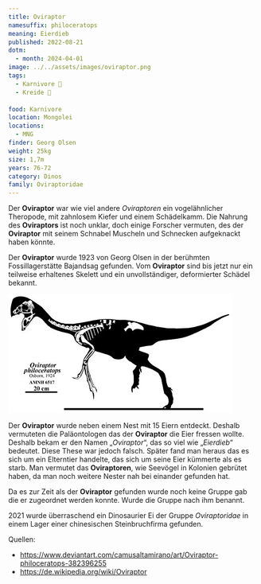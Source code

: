 ```yaml
---
title: Oviraptor
namesuffix: philoceratops
meaning: Eierdieb
published: 2022-08-21
dotm:
  - month: 2024-04-01
image: ../../assets/images/oviraptor.png
tags:
  - Karnivore 🥩
  - Kreide 🦴
  
food: Karnivore
location: Mongolei
locations:
  - MNG
finder: Georg Olsen
weight: 25kg
size: 1,7m
years: 76-72
category: Dinos
family: Oviraptoridae
---
```

Der **Oviraptor** war wie viel andere *Oviraptoren* ein vogelähnlicher Theropode, mit zahnlosem Kiefer und einem Schädelkamm. Die Nahrung des **Oviraptors** ist noch unklar, doch einige Forscher vermuten, des der **Oviraptor** mit seinem Schnabel Muscheln und Schnecken aufgeknackt haben könnte.

Der **Oviraptor** wurde 1923 von Georg Olsen in der berühmten Fossillagerstätte Bajandsag gefunden. Vom **Oviraptor** sind bis jetzt nur ein teilweise erhaltenes Skelett und ein unvollständiger, deformierter Schädel bekannt.

![Oviraptor Skelett](../../assets/images/oviraptor-skelett.jpg)

 Der **Oviraptor** wurde neben einem Nest mit 15 Eiern entdeckt. Deshalb vermuteten die Paläontologen das der **Oviraptor** die Eier fressen wollte. Deshalb bekam er den Namen „*Oviraptor*“, das so viel wie „*Eierdieb*“ bedeutet. Diese These war jedoch falsch. Später fand man heraus das es sich um ein Elterntier handelte, das sich um seine Eier kümmerte als es starb. Man vermutet das **Oviraptoren**, wie Seevögel in Kolonien gebrütet haben, da man noch weitere Nester nah bei einander gefunden hat.

Da es zur Zeit als der **Oviraptor** gefunden wurde noch keine Gruppe gab die er zugeordnet werden konnte. Wurde die Gruppe nach ihm benannt.

2021 wurde überraschend ein Dinosaurier Ei der Gruppe *Oviraptoridae* in einem Lager einer chinesischen Steinbruchfirma gefunden.

Quellen:

* <https://www.deviantart.com/camusaltamirano/art/Oviraptor-philoceratops-382396255>
* <https://de.wikipedia.org/wiki/Oviraptor>

